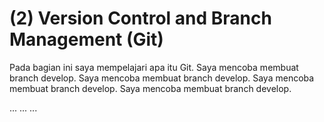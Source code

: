 # (2) Version Control and Branch Management (Git)

Pada bagian ini saya mempelajari apa itu Git.
Saya mencoba membuat branch develop.
Saya mencoba membuat branch develop.
Saya mencoba membuat branch develop.
Saya mencoba membuat branch develop.

...
...
...

